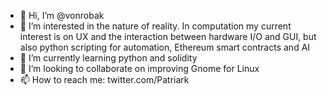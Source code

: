 - 👋 Hi, I’m @vonrobak
- 👀 I’m interested in the nature of reality. In computation my current interest is on UX and the interaction between hardware I/O and GUI, but also python scripting for automation, Ethereum smart contracts and AI
- 🌱 I’m currently learning python and solidity
- 💞️ I’m looking to collaborate on improving Gnome for Linux
- 📫 How to reach me: twitter.com/Patriark

